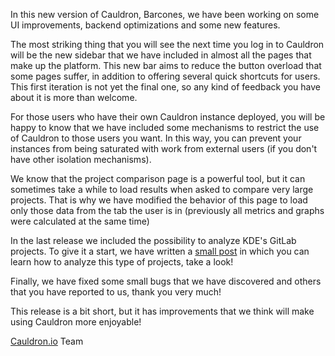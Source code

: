 In this new version of Cauldron, Barcones, we have been working on some UI improvements, backend optimizations and some new features.

The most striking thing that you will see the next time you log in to Cauldron will be the new sidebar that we have included in almost all the pages that make up the platform. This new bar aims to reduce the button overload that some pages suffer, in addition to offering several quick shortcuts for users. This first iteration is not yet the final one, so any kind of feedback you have about it is more than welcome.

For those users who have their own Cauldron instance deployed, you will be happy to know that we have included some mechanisms to restrict the use of Cauldron to those users you want. In this way, you can prevent your instances from being saturated with work from external users (if you don't have other isolation mechanisms).

We know that the project comparison page is a powerful tool, but it can sometimes take a while to load results when asked to compare very large projects. That is why we have modified the behavior of this page to load only those data from the tab the user is in (previously all metrics and graphs were calculated at the same time)

In the last release we included the possibility to analyze KDE's GitLab projects. To give it a start, we have written a [small post](https://community.cauldron.io) in which you can learn how to analyze this type of projects, take a look!

Finally, we have fixed some small bugs that we have discovered and others that you have reported to us, thank you very much!

This release is a bit short, but it has improvements that we think will make using Cauldron more enjoyable!

[Cauldron.io](https://cauldron.io/) Team
